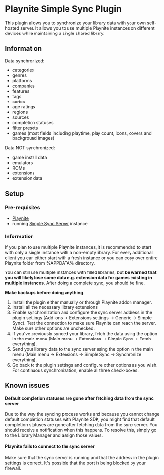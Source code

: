 ﻿# Playnite Simple Sync Plugin

This plugin allows you to synchronize your library data with your own self-hosted server. It allows you to use multiple
Playnite instances on different devices while maintaining a single shared library.

## Information

Data synchronized:

- categories
- genres
- platforms
- companies
- features
- tags
- series
- age ratings
- regions
- sources
- completion statuses
- filter presets
- games (most fields including playtime, play count, icons, covers and background images)

Data NOT synchronized:

- game install data
- emulators
- ROMs
- extensions
- extension data

## Setup

### Pre-requisites

- [Playnite](https://playnite.link/)
- running [Simple Sync Server](https://github.com/Yalgrin/playnite-simple-sync-server) instance

### Information

If you plan to use multiple Playnite instances, it is recommended to start with only a single instance with a non-empty
library. For every additional client you can either start with a fresh instance or you can copy over entire Playnite
folder from %APPDATA% directory.

You can still use multiple instances with filled libraries, but **be warned that you will likely lose some data e.g.
extension data for games existing in multiple instances**. After doing a complete sync, you should be fine.

**Make backups before doing anything**.

1. Install the plugin either manually or through Playnite addon manager.
2. Install all the necessary library extensions.
3. Enable synchronization and configure the sync server address in the plugin settings (Add-ons → Extensions settings →
   Generic → Simple Sync). Test the connection to make sure Playnite can reach the server. Make sure other options are
   unchecked.
4. If you've previously synced your library, fetch the data using the option in the main menu (Main menu → Extensions →
   Simple Sync → Fetch everything).
5. Send your library data to the sync server using the option in the main menu (Main menu → Extensions → Simple Sync →
   Synchronize everything).
6. Go back to the plugin settings and configure other options as you wish. For continuous synchronization, enable all
   three check-boxes.

## Known issues

#### Default completion statuses are gone after fetching data from the sync server

Due to the way the syncing process works and because you cannot change default completion statuses with Playnite SDK,
you might find that default completion statuses are gone after fetching data from the sync server. You should receive a
notification when this happens. To resolve this, simply go to the Library Manager and assign those values.

#### Playnite fails to connect to the sync server

Make sure that the sync server is running and that the address in the plugin settings is correct. It's possible that the
port is being blocked by your firewall.